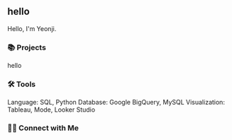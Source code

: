 ## hello

Hello, I'm Yeonji.

### **📚 Projects**
hello

### **🛠️ Tools**
Language: SQL, Python
Database: Google BigQuery, MySQL
Visualization: Tableau, Mode, Looker Studio

### **👋🏻 Connect with Me**
